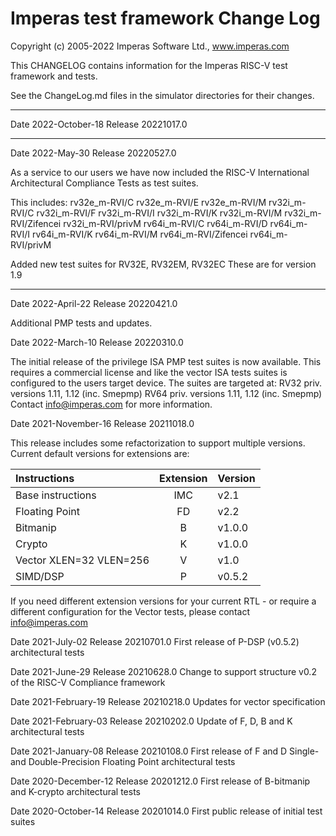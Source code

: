 # Imperas test framework Change Log

Copyright (c) 2005-2022 Imperas Software Ltd., www.imperas.com

This CHANGELOG contains information for the Imperas RISC-V test framework and tests.

See the ChangeLog.md files in the simulator directories for their changes.

---
Date 2022-October-18
Release 20221017.0

---
Date 2022-May-30
Release 20220527.0

As a service to our users we have now included the RISC-V International Architectural Compliance Tests as test suites.

This includes:
  rv32e_m-RVI/C rv32e_m-RVI/E rv32e_m-RVI/M
  rv32i_m-RVI/C rv32i_m-RVI/F rv32i_m-RVI/I rv32i_m-RVI/K rv32i_m-RVI/M rv32i_m-RVI/Zifencei rv32i_m-RVI/privM 
  rv64i_m-RVI/C rv64i_m-RVI/D rv64i_m-RVI/I rv64i_m-RVI/K rv64i_m-RVI/M rv64i_m-RVI/Zifencei rv64i_m-RVI/privM

Added new test suites for RV32E, RV32EM, RV32EC
These are for version 1.9

---
Date 2022-April-22
Release 20220421.0

Additional PMP tests and updates.

Date 2022-March-10
Release 20220310.0

The initial release of the privilege ISA PMP test suites is now available.
This requires a commercial license and like the vector ISA tests suites
is configured to the users target device. The suites are targeted at:
RV32 priv. versions 1.11, 1.12 (inc. Smepmp)
RV64 priv. versions 1.11, 1.12 (inc. Smepmp)
Contact info@imperas.com for more information.

Date 2021-November-16
Release 20211018.0

This release includes some refactorization to support multiple versions.
Current default versions for extensions are:

| Instructions            | Extension | Version |
|:----------------------- |:---------:|:------- | 
| Base instructions       | IMC       | v2.1    |
| Floating Point          |  FD       | v2.2    |
| Bitmanip                |   B       | v1.0.0  |
| Crypto                  |   K       | v1.0.0  |
| Vector XLEN=32 VLEN=256 |   V       | v1.0    |
| SIMD/DSP                |   P       | v0.5.2  |

If you need different extension versions for your current RTL - or require
a different configuration for the Vector tests, please contact info@imperas.com

Date 2021-July-02
Release 20210701.0
First release of P-DSP (v0.5.2) architectural tests

Date 2021-June-29
Release 20210628.0
Change to support structure v0.2 of the RISC-V Compliance framework

Date 2021-February-19
Release 20210218.0
Updates for vector specification

Date 2021-February-03
Release 20210202.0
Update of F, D, B and K architectural tests

Date 2021-January-08
Release 20210108.0
First release of F and D Single- and Double-Precision Floating Point architectural tests

Date 2020-December-12
Release 20201212.0
First release of B-bitmanip and K-crypto architectural tests

Date 2020-October-14
Release 20201014.0
First public release of initial test suites


